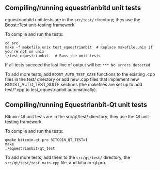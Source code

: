 Compiling/running equestrianbitd unit tests
------------------------------------

equestrianbitd unit tests are in the `src/test/` directory; they
use the Boost::Test unit-testing framework.

To compile and run the tests:

	cd src
	make -f makefile.unix test_equestrianbit  # Replace makefile.unix if you're not on unix
	./test_equestrianbit   # Runs the unit tests

If all tests succeed the last line of output will be:
`*** No errors detected`

To add more tests, add `BOOST_AUTO_TEST_CASE` functions to the existing
.cpp files in the test/ directory or add new .cpp files that
implement new BOOST_AUTO_TEST_SUITE sections (the makefiles are
set up to add test/*.cpp to test_equestrianbit automatically).


Compiling/running Equestrianbit-Qt unit tests
---------------------------------------

Bitcoin-Qt unit tests are in the src/qt/test/ directory; they
use the Qt unit-testing framework.

To compile and run the tests:

	qmake bitcoin-qt.pro BITCOIN_QT_TEST=1
	make
	./equestrianbit-qt_test

To add more tests, add them to the `src/qt/test/` directory,
the `src/qt/test/test_main.cpp` file, and bitcoin-qt.pro.
